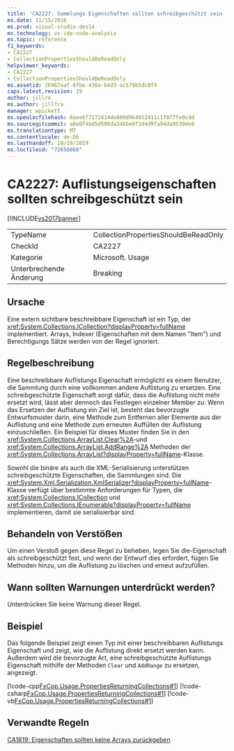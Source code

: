 ```yaml
---
title: 'CA2227: Sammlungs Eigenschaften sollten schreibgeschützt sein | Microsoft-Dokumentation'
ms.date: 11/15/2016
ms.prod: visual-studio-dev14
ms.technology: vs-ide-code-analysis
ms.topic: reference
f1_keywords:
- CA2227
- CollectionPropertiesShouldBeReadOnly
helpviewer_keywords:
- CA2227
- CollectionPropertiesShouldBeReadOnly
ms.assetid: 26967aaf-6fbe-438a-b4d3-ac579b5dc0f9
caps.latest.revision: 19
author: jillre
ms.author: jillfra
manager: wpickett
ms.openlocfilehash: 8aee6f7172414de809d964652411c1f077fe0cdd
ms.sourcegitcommit: a8e8f4bd5d508da34bbe9f2d4d9fa94da0539de0
ms.translationtype: MT
ms.contentlocale: de-DE
ms.lasthandoff: 10/19/2019
ms.locfileid: "72658868"
---
```

# <a name="ca2227-collection-properties-should-be-read-only"></a>CA2227: Auflistungseigenschaften sollten schreibgeschützt sein
[!INCLUDE[vs2017banner](../includes/vs2017banner.md)]

|||
|-|-|
|TypeName|CollectionPropertiesShouldBeReadOnly|
|CheckId|CA2227|
|Kategorie|Microsoft. Usage|
|Unterbrechende Änderung|Breaking|

## <a name="cause"></a>Ursache
 Eine extern sichtbare beschreibbare Eigenschaft ist ein Typ, der <xref:System.Collections.ICollection?displayProperty=fullName> implementiert. Arrays, Indexer (Eigenschaften mit dem Namen "Item") und Berechtigungs Sätze werden von der Regel ignoriert.

## <a name="rule-description"></a>Regelbeschreibung
 Eine beschreibbare Auflistungs Eigenschaft ermöglicht es einem Benutzer, die Sammlung durch eine vollkommen andere Auflistung zu ersetzen. Eine schreibgeschützte Eigenschaft sorgt dafür, dass die Auflistung nicht mehr ersetzt wird, lässt aber dennoch das Festlegen einzelner Member zu. Wenn das Ersetzen der Auflistung ein Ziel ist, besteht das bevorzugte Entwurfsmuster darin, eine Methode zum Entfernen aller Elemente aus der Auflistung und eine Methode zum erneuten Auffüllen der Auflistung einzuschließen. Ein Beispiel für dieses Muster finden Sie in den <xref:System.Collections.ArrayList.Clear%2A>-und <xref:System.Collections.ArrayList.AddRange%2A> Methoden der <xref:System.Collections.ArrayList?displayProperty=fullName>-Klasse.

 Sowohl die binäre als auch die XML-Serialisierung unterstützen schreibgeschützte Eigenschaften, die Sammlungen sind. Die <xref:System.Xml.Serialization.XmlSerializer?displayProperty=fullName>-Klasse verfügt über bestimmte Anforderungen für Typen, die <xref:System.Collections.ICollection> und <xref:System.Collections.IEnumerable?displayProperty=fullName> implementieren, damit sie serialisierbar sind.

## <a name="how-to-fix-violations"></a>Behandeln von Verstößen
 Um einen Verstoß gegen diese Regel zu beheben, legen Sie die-Eigenschaft als schreibgeschützt fest, und wenn der Entwurf dies erfordert, fügen Sie Methoden hinzu, um die Auflistung zu löschen und erneut aufzufüllen.

## <a name="when-to-suppress-warnings"></a>Wann sollten Warnungen unterdrückt werden?
 Unterdrücken Sie keine Warnung dieser Regel.

## <a name="example"></a>Beispiel
 Das folgende Beispiel zeigt einen Typ mit einer beschreibbaren Auflistungs Eigenschaft und zeigt, wie die Auflistung direkt ersetzt werden kann. Außerdem wird die bevorzugte Art, eine schreibgeschützte Auflistungs Eigenschaft mithilfe der Methoden `Clear` und `AddRange` zu ersetzen, angezeigt.

 [!code-cpp[FxCop.Usage.PropertiesReturningCollections#1](../snippets/cpp/VS_Snippets_CodeAnalysis/FxCop.Usage.PropertiesReturningCollections/cpp/FxCop.Usage.PropertiesReturningCollections.cpp#1)]
 [!code-csharp[FxCop.Usage.PropertiesReturningCollections#1](../snippets/csharp/VS_Snippets_CodeAnalysis/FxCop.Usage.PropertiesReturningCollections/cs/FxCop.Usage.PropertiesReturningCollections.cs#1)]
 [!code-vb[FxCop.Usage.PropertiesReturningCollections#1](../snippets/visualbasic/VS_Snippets_CodeAnalysis/FxCop.Usage.PropertiesReturningCollections/vb/FxCop.Usage.PropertiesReturningCollections.vb#1)]

## <a name="related-rules"></a>Verwandte Regeln
 [CA1819: Eigenschaften sollten keine Arrays zurückgeben](../code-quality/ca1819-properties-should-not-return-arrays.md)
